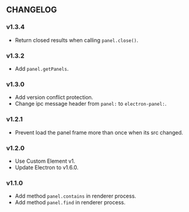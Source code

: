 ## CHANGELOG

### v1.3.4

  - Return closed results when calling `panel.close()`.

### v1.3.2

  - Add `panel.getPanels`.

### v1.3.0

  - Add version conflict protection.
  - Change ipc message header from `panel:` to `electron-panel:`.

### v1.2.1

  - Prevent load the panel frame more than once when its src changed.

### v1.2.0

  - Use Custom Element v1.
  - Update Electron to v1.6.0.

### v1.1.0

  - Add method `panel.contains` in renderer process.
  - Add method `panel.find` in renderer process.
